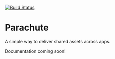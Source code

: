 [![Build Status](https://travis-ci.org/crowdtap/parachute.png)](https://travis-ci.org/crowdtap/parachute)

# Parachute

A simple way to deliver shared assets across apps.

Documentation coming soon!

